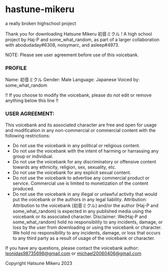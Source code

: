 # hastune-mikeru
a really broken highschool project

Thank you for downloading Hatsune Mikeru 初音ミクル ! A high school project by Haj-P and some_what_random, as part of a larger collaboration with abodudaday#6308, noisymarc, and asleep#4973.

NOTE: Please see user agreement before use of this voicebank.

### PROFILE
Name: 初音ミクル
Gender: Male
Language: Japanese
Voiced by: some_what_random

!! If you choose to modify the voicebank, please do not edit or remove anything below this line !!

### USER AGREEMENT:
This voicebank and its associated character are free and open for usage and modification in any non-commercial or commercial content with the following restrictions:
 - Do not use the voicebank in any political or religious content.
 - Do not use the voicebank with the intent of harming or harrassing any group or individual. 
 - Do not use the voicebank for any discriminatory or offensive content towards any ethnicity, religion, sex, sexuality, etc.
 - Do not use the voicebank for any explicit sexual content.
 - Do not use the voicebank to advertise any commercial product or service. Commercial use is limited to monetization of the content produced.
 - Do not use the voicebank in any illegal or unlawful activity that would put the voicebank or the authors in any legal liability.
Attribution:
Attribution to the voicebank (初音ミクル) and/or the author (Haj-P and some_what_random) is expected in any published media using the voicebank or its associated character.
Disclaimer:
We(Haj-P and some_what_random) hold no responsibility to any incidents, damage, or loss by the user from downloading or using the voicebank or character.
We hold no responsibility to any incidents, damage, or loss that occurs to any third party as a result of usage of the voicebank or character.

If you have any questions, please contact the voicebank author: leonidas98735698@gmail.com or michael20060406@gmail.com

Copyright Hatsune Mikeru 2023
